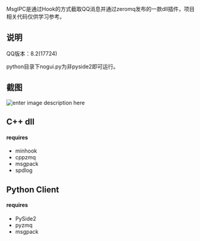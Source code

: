 MsgIPC是通过Hook的方式截取QQ消息并通过zeromq发布的一款dll插件，项目相关代码仅供学习参考。

## 说明

QQ版本：8.2(17724)

python目录下nogui.py为非pyside2即可运行。

## 截图
![enter image description here](https://raw.githubusercontent.com/bstaint/MsgIPC/master/screenshot.png)

## C++ dll

#### requires

 - minhook
 - cppzmq
 - msgpack
 - spdlog

## Python Client

#### requires

 - PySide2
 - pyzmq
 - msgpack